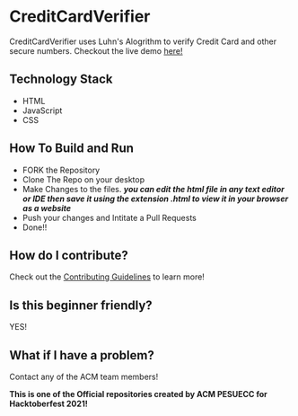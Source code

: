 # CreditCardVerifier
CreditCardVerifier uses Luhn's Alogrithm to verify Credit Card and other secure numbers. Checkout the live demo [here!](https://acmpesuecc.github.io/CreditCardVerifier/)  

## Technology Stack
- HTML
- JavaScript
- CSS

## How To Build and Run
- FORK the Repository
- Clone The Repo on your desktop
- Make Changes to the files.
***you can edit the html file in any text editor or IDE then save it using the extension .html to view it in your browser as a website***
- Push your changes and Intitate a Pull Requests
- Done!! 

## How do I contribute?
Check out the [Contributing Guidelines](https://github.com/acmpesuecc/CreditCardVerifier/blob/master/CONTRIBUTING.md) to learn more! 

## Is this beginner friendly?
YES!

## What if I have a problem?
Contact any of the ACM team members!

**This is one of the Official repositories created by ACM PESUECC for Hacktoberfest 2021!**
